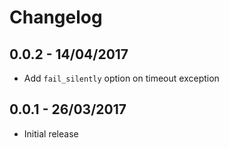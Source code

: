 # Changelog


## 0.0.2 - 14/04/2017

* Add `fail_silently` option on timeout exception


## 0.0.1 - 26/03/2017

* Initial release
